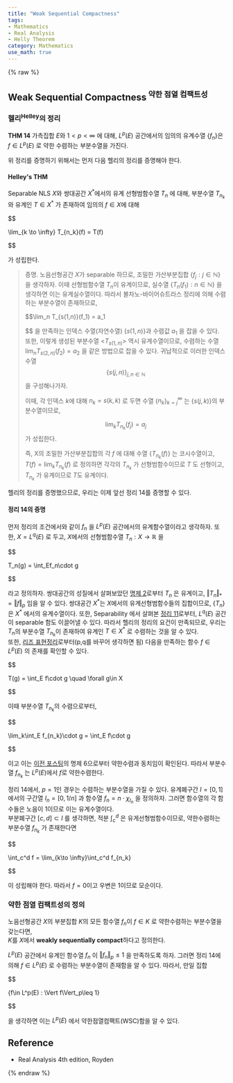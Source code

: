 ```yaml
---
title: "Weak Sequential Compactness"
tags:
- Mathematics
- Real Analysis
- Helly Theorem
category: Mathematics
use_math: true
---
```

{% raw %}

## Weak Sequential Compactness<sup> 약한 점열 컴팩트성</sup>
### 헬리<sup>Helley</sup>의 정리

**THM 14** 가측집합 $E$와 $1<p<\infty$ 에 대해, $L^p(E)$ 공간에서의 임의의 유계수열 {$f_n$}은 $f \in L^p(E)$ 로 약한 수렴하는 부분수열을 가진다.   

위 정리를 증명하기 위해서는 먼저 다음 헬리의 정리를 증명해야 한다.
#### Helley's THM
Separable NLS $X$와 쌍대공간 $X^\ast$에서의 유계 선형범함수열 $T_n$ 에 대해, 부분수열 $T_{n_k}$ 와 유계인 $T \in X^\ast$ 가 존재하여 임의의 $f\in X$에 대해  

$$

\lim_{k \to \infty} T_{n_k}(f) = T(f)

$$

가 성립한다.

> 증명. 노음선형공간 $X$가 separable 하므로, 조밀한 가산부분집합 {$f_j:j\in\mathbb{N}$} 을 생각하자. 이때 선형범함수열 $T_n$이 유계이므로, 실수열 {$T_n(f_1) : n \in \mathbb{N}$} 을 생각하면 이는 유계실수열이다. 따라서 볼차노-바이어슈트라스 정리에 의해 수렴하는 부분수열이 존재하므로,   
> 
> $$\lim_n T_{s(1,n)}(f_1) = a_1
> 
> $$ 을 만족하는 인덱스 수열(자연수열) {$s(1,n)$}과 수렴값 $a_1$ 을 잡을 수 있다. 또한, 이렇게 생성된 부분수열 <$T_{s(1,n)}$> 역시 유계수열이므로, 수렴하는 수열 $\lim_n T_{s(2,n)}(f_2) = a_2$ 을 같은 방법으로 잡을 수 있다. 귀납적으로 이러한 인덱스 수열 $$\{s(j,n)\}_{j,n\in \mathbb{N}}$$ 을 구성해나가자.   
> 
> 이때, 각 인덱스 $k$에 대해 $n_k=s(k,k)$ 로 두면 수열 {$n_k$}$^\infty_{k=j}$ 는 {$s(j,k)$}의 부분수열이므로,   
> 
> $$\lim_k T_{n_k}(f_j)=a_j$$ 가 성립한다.
> 
> 즉, X의 조밀한 가산부분집합의 각 $f$ 에 대해 수열 {$T_{n_k}(f)$} 는 코시수열이고, $T(f) = \lim_k T_{n_k}(f)$ 로 정의하면 각각의 $T_{n_k}$ 가 선형범함수이므로 $T$ 도 선형이고, $T_{n_k}$ 가 유계이므로 $T$도 유계이다.

헬리의 정리를 증명했으므로, 우리는 이제 앞선 정리 14를 증명할 수 있다.   

#### 정리 14의 증명
먼저 정리의 조건에서와 같이 $f_n$ 을 $L^p(E)$ 공간에서의 유계함수열이라고 생각하자. 또한, $X = L^q(E)$ 로 두고, $X$에서의 선형범함수열 $T_n:X\to \mathbb{R}$ 을   

$$

T_n(g) = \int_Ef_n\cdot g

$$

라고 정의하자. 쌍대공간의 성질에서 살펴보았던 [명제 2](https://ddangchani.github.io/mathematics/실해석학12)로부터 $T_n$ 은 유계이고, $\Vert T_n\Vert_\ast = \Vert f\Vert_p$ 임을 알 수 있다. 쌍대공간 $X^\ast$는 $X$에서의 유계선형범함수들의 집합이므로, {$T_n$}은 $X^\ast$ 에서의 유계수열이다. 또한, Separability 에서 살펴본 [정리 11](https://ddangchani.github.io/mathematics/실해석학11)로부터, $L^q(E)$ 공간이
separable 함도 이끌어낼 수 있다. 따라서 헬리의 정리의 요건이 만족되므로, 우리는 $T_n$의 부분수열 $T_{n_k}$이 존재하여 유계인 $T \in X^\ast$ 로 수렴하는 것을 알 수 있다.   
또한, [리즈 표현정리](https://ddangchani.github.io/mathematics/실해석학12)로부터(p,q를 바꾸어 생각하면 됨) 다음을 만족하는 함수 $f\in L^p(E)$ 의 존재를 확인할 수 있다.   

$$

T(g) = \int_E f\cdot g \quad \forall g\in X

$$   

이때 부분수열 $T_{n_k}$의 수렴으로부터,   

$$

\lim_k\int_E f_{n_k}\cdot g = \int_E f\cdot g

$$  

이고 이는 [이전 포스팅](https://ddangchani.github.io/mathematics/실해석학13)의 명제 6으로부터 약한수렴과 동치임이 확인된다. 따라서 부분수열 $f_{n_k}$ 는 $L^p(E)$에서 $f$로 약한수렴한다.

정리 14에서, $p=1$인 경우는 수렴하는 부분수열을 가질 수 있다. 유계폐구간 $I=[0,1]$ 에서의 구간열 $I_n=[0,1/n]$ 과 함수열 $f_n = n\cdot\chi_{I_n}$ 을 정의하자. 그러면 함수열의 각 함수들은 노음이 1이므로 이는 유계수열이다.   
부분폐구간 $[c,d] \subset I$ 를 생각하면, 적분 $\int_c^d$ 은 유게선형범함수이므로, 약한수렴하는 부분수열 $f_{n_k}$ 가 존재한다면   

$$

\int_c^d f = \lim_{k\to \infty}\int_c^d f_{n_k}

$$    

이 성립해야 한다. 따라서 $f=0$이고 우변은 1이므로 모순이다.

### 약한 점열 컴팩트성의 정의
노음선형공간 $X$의 부분집합 $K$의 모든 함수열 $f_n$이 $f\in K$ 로 약한수렴하는 부분수열을 갖는다면,   
$K$를 $X$에서 **weakly sequentially compact**하다고 정의한다.

$L^p(E)$ 공간에서 유계인 함수열 $f_n$ 이 $\Vert f_n\Vert_p\leq 1$ 을 만족하도록 하자. 그러면 정리 14에 의해 $f\in L^p(E)$ 로 수렴하는 부분수열이 존재함을 알 수 있다. 따라서, 만일 집합   

$$

\{f\in L^p(E) : \Vert f\Vert_p\leq 1\} 

$$   

을 생각하면 이는 $L^p(E)$ 에서 약한점열컴팩트(WSC)함을 알 수 있다.
## Reference
 - Real Analysis 4th edition, Royden

{% endraw %}